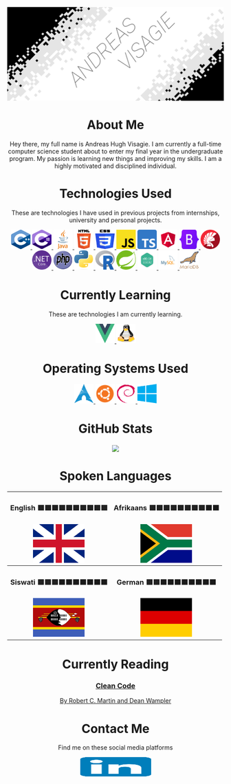 <img src="Resources/AVLogo.png" alt="Andreas Logo" align="center">
<!-- ABOUT ME -->
<h1 align="center"> About Me </h1>
<div align="center">
<p>
Hey there, my full name is Andreas Hugh Visagie. I am currently a full-time computer science student about to enter my final year in the undergraduate program. My passion is learning new things and improving my skills. I am a highly motivated and disciplined individual.
</p>
</div>

<!-- TECHNOLOGIES -->
<h1 align="center"> Technologies Used </h1>
<div align="center">
    <p> These are technologies I have used in previous projects from internships, university and personal projects. </p> 
    <!-- C++ -->
    <a href="https://cplusplus.com/"> <img src="Resources/C++Logo.svg" width="45" height="45" alt="C++"> </a>
    <!-- C# -->
    <a href=""> <img src="Resources/CHashLogo.svg" width="45" height="45" alt=""> </a>
    <!-- JAVA -->
    <a href="https://www.java.com/en/"> <img src="Resources/JavaLogo.svg" width="45" height="45" alt="JAVA"> </a>
    <!-- HTML -->
    <a href="https://html.com/"> <img src="Resources/HTML5Logo.svg" width="45" height="45" alt="HTML"> </a>
    <!-- CSS -->
    <a href="https://www.w3.org/Style/CSS/Overview.en.html"> <img src="Resources/CSS3Logo.svg" width="45" height="45" alt="CSS"> </a>
    <!-- JavaScript -->
    <a href="https://www.javascript.com/"> <img src="Resources/JavaScriptLogo.svg" width="45" height="45" alt="JS"> </a>
    <!-- TypeScript -->
    <a href="https://www.typescriptlang.org/"> <img src="Resources/TypeScriptLogo.svg" width="45" height="45" alt="TS"> </a>
    <!-- Angular -->
    <a href="https://angular.io/"> <img src="Resources/AngularLogo.svg" width="45" height="45" alt="Angular"> </a>
    <!-- Bootstrap -->
    <a href="https://getbootstrap.com/"> <img src="Resources/BootstrapLogo.svg" width="45" height="45" alt="Bootstrap"> </a>
    <!-- Delphi -->
    <a href="https://www.embarcadero.com/products/delphi"> <img src="Resources/DelphiLogo.png" width="45" height="45" alt="Delphi"> </a>
    <!-- NETCORE -->
    <a href="https://dotnet.microsoft.com/en-us/"> <img src="Resources/NETCoreLogo.svg" width="45" height="45" alt="NETCORE"> </a>
    <!-- PHP -->
    <a href="https://www.php.net/"> <img src="Resources/PHPLogo.svg" width="45" height="45" alt="PHP"> </a>
    <!-- Python -->
    <a href="https://www.python.org/"> <img src="Resources/PythonLogo.png" width="45" height="45" alt="Python"> </a>
    <!-- R -->
    <a href="https://www.r-project.org/"> <img src="Resources/RLogo.svg" width="45" height="45" alt="R"> </a>
    <!-- Spring -->
    <a href="https://spring.io/projects/spring-boot"> <img src="Resources/SpringLogo.svg" width="45" height="45" alt="Spring"> </a>
    <!-- x86 Assemnbly -->
    <a href="https://en.wikipedia.org/wiki/X86_assembly_language"> <img src="Resources/x86AsmLogo.png" width="45" height="45" alt="Assembly"> </a>
    <!-- MySQL -->
    <a href="https://www.mysql.com/"> <img src="Resources/MysqlLogo.svg" width="45" height="45" alt="MySQL"> </a>
    <!-- MariaDB -->
    <a href="https://mariadb.org/"> <img src="Resources/MariadbLogo.png" width="45" height="45" alt="MariaDB"> </a>
</div>

<!-- LEARNING -->
<h1 align="center"> Currently Learning </h1>
<div align="center">
    <p> These are technologies I am currently learning. </p>
    <!-- VUEJS -->
    <a href="https://vuejs.org/"> <img src="Resources/VueLogo.svg" width="45" height="45" alt="VueJS"> </a>
    <!-- LINUX -->
    <a href="https://www.linux.org/"> <img src="Resources/TuxLinux.png" width="45" height="45" alt="Linux"> </a>
</div>

<!-- OPERATING SYSTEMS -->
<h1 align="center"> Operating Systems Used </h1>
<div align="center">
    <!-- ARCHLINUX -->
    <a href="https://archlinux.org/"> <img src="Resources/ArchLogo.svg" width="45" height="45" alt="ArchLinux"> </a>
    <!-- Ubuntu -->
    <a href="https://ubuntu.com/"> <img src="Resources/UbuntuLogo.svg" width="45" height="45" alt="Ubuntu"> </a>
    <!-- Debian -->
    <a href="https://www.debian.org/"> <img src="Resources/DebianLogo.svg" width="45" height="45" alt="Debian"> </a>
    <!-- Windows -->
    <a href="https://www.microsoft.com/en-za/windows/"> <img src="Resources/WindowsLogo.svg" width="45" height="45" alt="Windows"> </a>
</div>

<!-- STATS -->
<h1 align="center"> GitHub Stats </h1>
<div align="center">
    <img align="center" src="https://github-readme-stats.vercel.app/api?username=PurpleAxe&count_private=true&show_icons=true&theme=transparent" />
</div>


<!-- LANGUAGES SPOKEN -->
<h1 align="center"> Spoken Languages </h1>
<div align="center">
    <!-- 
    |-------|---------|
    |ENGLISH|Afrikaans|
    |-------|---------|
    |Swati  |German   |
    |-------|---------|
    -->
    <table>
        <!-- Upper Table -->
        <tr>
            <th> 
                <h3> 
                    English <a>🟩🟩🟩🟩🟩🟩🟩🟩🟩🟩</a>      
                </h3>
            </th>
            <th>
                <h3> 
                    Afrikaans <a>🟩🟩🟩🟩🟩🟩🟩🟩🟧🟧</a>       
                </h3>
            </th>
        </tr>
        <tr>
            <td align="center">
                <a href="https://en.wikipedia.org/wiki/South_African_English"> <img src="Resources/UKEnglishLogo.svg" width="120" height="90" alt="UKEnglish"> </a>
            </td>
            <td align="center">
                <a href="https://en.wikipedia.org/wiki/Afrikaans"> <img src="Resources/SAAfrikaansLogo.svg" width="120" height="90" alt="Afrikaans"> </a>
            </td>
        </tr>
        <!-- Lower Table -->
        <tr>
            <th>
                <h3>         
                    Siswati <a>🟩🟩🟩🟧🟧🟧🟧🟧🟧🟧</a>
                </h3>
            </th>
            <th>
                <h3>
                    German <a>🟩🟩🟧🟧🟧🟧🟧🟧🟧🟧</a>
                </h3>  
            </th>
        </tr>
        <tr>
            <td align="center">
                <a href="https://en.wikipedia.org/wiki/Swazi_language"> <img src="Resources/SiswatiLogo.svg" width="120" height="90" alt="Siswati"> </a>
            </td>
            <td align="center">
                <a href="https://en.wikipedia.org/wiki/German_language"> <img src="Resources/GermanLogo.svg" width="120" height="90" alt="German"> </a>
            </td>
        </tr>
    </table> 
</div>

<!-- READING -->
<h1 align="center"> Currently Reading </h1>
<div align="center">
    <!-- Clean Code -->
    <a href="https://www.oreilly.com/library/view/clean-code-a/9780136083238/">
        <h3> Clean Code </h3>
        <p> By Robert C. Martin and Dean Wampler </p>
    </a>
</div>

<!-- CONTACT -->
<h1 align="center"> Contact Me </h1>
<div align="center">
    <p> Find me on these social media platforms </p>
    <!-- Linkedin -->
    <a href="https://www.linkedin.com/in/andreas-visagie-b838bb205/"> <img src="Resources/LinkedInLogo.svg" width="165" height="45" alt="LinedIN"> </a>
</div>


